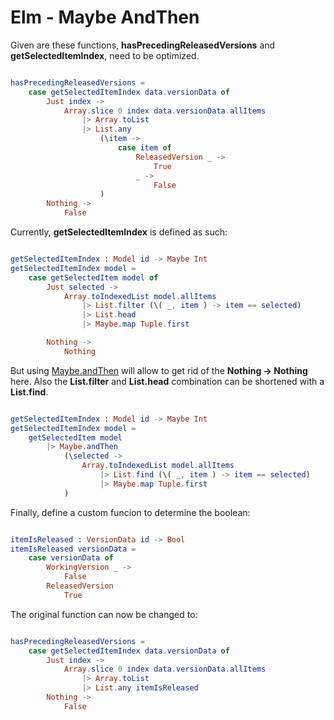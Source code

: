 Elm - Maybe AndThen
===================

Given are these functions, **hasPrecedingReleasedVersions** and **getSelectedItemIndex**, need to be optimized.


```elm

hasPrecedingReleasedVersions =
    case getSelectedItemIndex data.versionData of
        Just index ->
            Array.slice 0 index data.versionData.allItems
                |> Array.toList
                |> List.any
                    (\item ->
                        case item of
                            ReleasedVersion _ ->
                                True
                            _ ->
                                False
                    )
        Nothing ->
            False
```

Currently, **getSelectedItemIndex** is defined as such:

```elm

getSelectedItemIndex : Model id -> Maybe Int
getSelectedItemIndex model =
    case getSelectedItem model of
        Just selected ->
            Array.toIndexedList model.allItems
                |> List.filter (\( _, item ) -> item == selected)
                |> List.head
                |> Maybe.map Tuple.first

        Nothing ->
            Nothing


```

But using [Maybe.andThen](https://package.elm-lang.org/packages/elm/core/latest/Maybe#andThen) will allow to get rid of the **Nothing -> Nothing** here.
Also the **List.filter** and **List.head** combination can be shortened with a **List.find**.

```elm

getSelectedItemIndex : Model id -> Maybe Int
getSelectedItemIndex model =
    getSelectedItem model
        |> Maybe.andThen
            (\selected ->
                Array.toIndexedList model.allItems
                    |> List.find (\( _, item ) -> item == selected)                
                    |> Maybe.map Tuple.first
            )


```

Finally, define a custom funcion to determine the boolean:

```elm

itemIsReleased : VersionData id -> Bool
itemIsReleased versionData =
    case versionData of
        WorkingVersion _ ->
            False
        ReleasedVersion
            True

```

The original function can now be changed to:

```elm

hasPrecedingReleasedVersions =
    case getSelectedItemIndex data.versionData of
        Just index ->
            Array.slice 0 index data.versionData.allItems
                |> Array.toList
                |> List.any itemIsReleased
        Nothing ->
            False
```